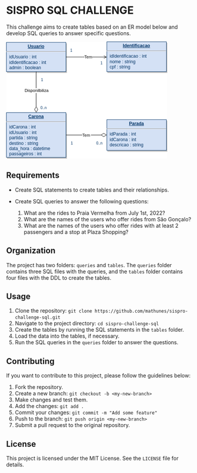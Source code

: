 # SISPRO SQL CHALLENGE

This challenge aims to create tables based on an ER model below and develop SQL queries to answer specific questions.

![ER Model](./er_model.png)

## Requirements

- Create SQL statements to create tables and their relationships.
- Create SQL queries to answer the following questions:

  1. What are the rides to Praia Vermelha from July 1st, 2022?
  2. What are the names of the users who offer rides from São Gonçalo?
  3. What are the names of the users who offer rides with at least 2 passengers and a stop at Plaza Shopping?

## Organization

The project has two folders: `queries` and `tables`. The `queries` folder contains three SQL files with the queries, and the `tables` folder contains four files with the DDL to create the tables.

## Usage

1. Clone the repository: `git clone https://github.com/mathunes/sispro-challenge-sql.git`
2. Navigate to the project directory: `cd sispro-challenge-sql`
3. Create the tables by running the SQL statements in the `tables` folder.
4. Load the data into the tables, if necessary.
5. Run the SQL queries in the `queries` folder to answer the questions.

## Contributing

If you want to contribute to this project, please follow the guidelines below:

1. Fork the repository.
2. Create a new branch: `git checkout -b <my-new-branch>`
3. Make changes and test them.
4. Add the changes: `git add .`
5. Commit your changes: `git commit -m "Add some feature"`
6. Push to the branch: `git push origin <my-new-branch>`
7. Submit a pull request to the original repository.

## License

This project is licensed under the MIT License. See the `LICENSE` file for details.
